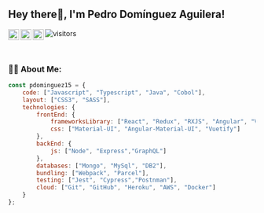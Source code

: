 ## Hey there👋, I'm Pedro Domínguez Aguilera!      

<a href="https://www.linkedin.com/in/pedro-dominguez-aguilera/">
  <img align="left" alt="Pedro´s linkedin" width="22px" src="https://user-images.githubusercontent.com/63956136/106932449-0a9efe00-6718-11eb-9bdd-cc36931bbaea.png" />
</a>
<a href="mailto:example@email.com">
  <img align="left" alt="Pedro´s email" width="22px" src="https://user-images.githubusercontent.com/63956136/106933153-e42d9280-6718-11eb-8f2b-ce100929d4fb.png" />
</a>
<a href="https://www.twitter.com/pdominguez15">
  <img align="left" alt="Pedro´s twitter" width="22px" src="https://raw.githubusercontent.com/peterthehan/peterthehan/master/assets/twitter.svg" />
</a>  

![visitors](https://visitor-badge.glitch.me/badge?page_id=pdominguez15.pdominguez15)
    
<br />

### 👨‍💻 About Me:  

```javascript
const pdominguez15 = {
    code: ["Javascript", "Typescript", "Java", "Cobol"],
    layout: ["CSS3", "SASS"],
    technologies: {
        frontEnd: {
            frameworksLibrary: ["React", "Redux", "RXJS", "Angular", "Vue"],
            css: ["Material-UI", "Angular-Material-UI", "Vuetify"]
        },
        backEnd: {
            js: ["Node", "Express","GraphQL"]
        },
        databases: ["Mongo", "MySql", "DB2"],
        bundling: ["Webpack", "Parcel"],
        testing: ["Jest", "Cypress","Postnman"],
        cloud: ["Git", "GitHub", "Heroku", "AWS", "Docker"]
    }
};
```

